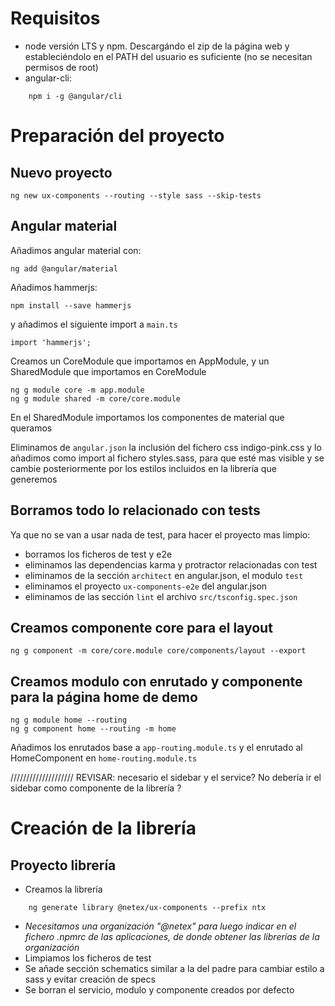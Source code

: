 # Requisitos

* node versión LTS y npm. Descargándo el zip de la página web y estableciéndolo en el PATH del usuario es suficiente (no se necesitan permisos de root)
* angular-cli:
```
    npm i -g @angular/cli
```

# Preparación del proyecto

## Nuevo proyecto

    ng new ux-components --routing --style sass --skip-tests

## Angular material

Añadimos angular material con:

    ng add @angular/material

Añadimos hammerjs:

    npm install --save hammerjs

y añadimos el siguiente import a `main.ts`

    import 'hammerjs';

Creamos un CoreModule que importamos en AppModule, y un SharedModule que importamos en CoreModule

    ng g module core -m app.module
    ng g module shared -m core/core.module

En el SharedModule importamos los componentes de material que queramos

Eliminamos de `angular.json` la inclusión del fichero css indigo-pink.css y lo añadimos como import al fichero styles.sass, para que esté mas visible y se cambie posteriormente por los estilos incluidos en la librería que generemos

## Borramos todo lo relacionado con tests

Ya que no se van a usar nada de test, para hacer el proyecto mas limpio:

* borramos los ficheros de test y e2e
* eliminamos las dependencias karma y protractor relacionadas con test
* eliminamos de la sección `architect` en angular.json, el modulo `test`
* eliminamos el proyecto `ux-components-e2e` del angular.json
* eliminamos de las sección `lint` el archivo `src/tsconfig.spec.json`

## Creamos componente core para el layout

    ng g component -m core/core.module core/components/layout --export

## Creamos modulo con enrutado y componente para la página home de demo

    ng g module home --routing
    ng g component home --routing -m home

Añadimos los enrutados base a `app-routing.module.ts` y el enrutado al HomeComponent en `home-routing.module.ts`



//////////////////// REVISAR: necesario el sidebar y el service? No debería ir el sidebar como componente de la librería ?


# Creación de la librería

## Proyecto librería

* Creamos la librería
```
    ng generate library @netex/ux-components --prefix ntx
```
  * _Necesitamos una organización "@netex" para luego indicar en el fichero .npmrc de las aplicaciones, de donde obtener las librerías de la organización_
* Limpiamos los ficheros de test
* Se añade sección schematics similar a la del padre para cambiar estilo a sass y evitar creación de specs
* Se borran el servicio, modulo y componente creados por defecto


